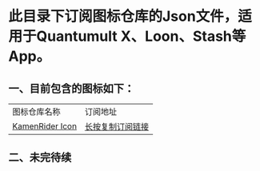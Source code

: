 # 此目录下订阅图标仓库的Json文件，适用于Quantumult X、Loon、Stash等App。
## 一、目前包含的图标如下：
|     |     |
| --- | --- |
| 图标仓库名称 | 订阅地址 |
| [KamenRider Icon](https://github.com/iamhuangli/Icon/tree/main/KamenRider "https://github.com/iamhuangli/Icon/tree/main/KamenRider") | [长按复制订阅链接](https://raw.githubusercontent.com/iamhuangli/Icon/main/Subscription/KamenRiderIcon.json "https://raw.githubusercontent.com/iamhuangli/Icon/main/Subscription/KamenRiderIcon.json") |
## 二、未完待续
